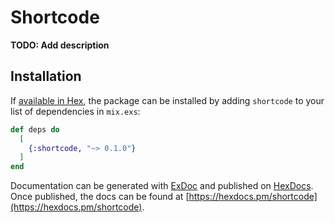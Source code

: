 # Shortcode

**TODO: Add description**

## Installation

If [available in Hex](https://hex.pm/docs/publish), the package can be installed
by adding `shortcode` to your list of dependencies in `mix.exs`:

```elixir
def deps do
  [
    {:shortcode, "~> 0.1.0"}
  ]
end
```

Documentation can be generated with [ExDoc](https://github.com/elixir-lang/ex_doc)
and published on [HexDocs](https://hexdocs.pm). Once published, the docs can
be found at [https://hexdocs.pm/shortcode](https://hexdocs.pm/shortcode).

